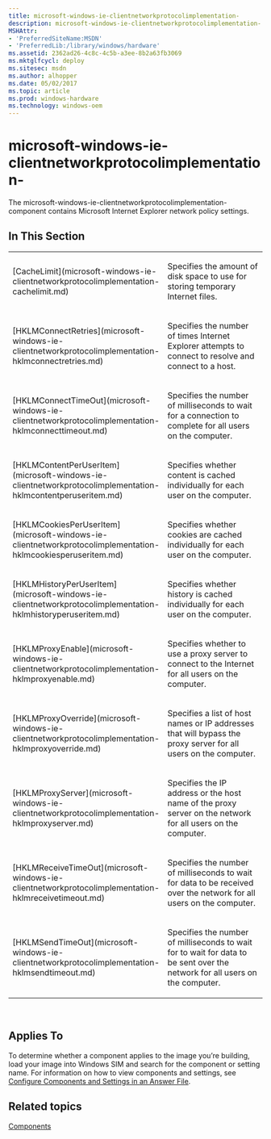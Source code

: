 ```yaml
---
title: microsoft-windows-ie-clientnetworkprotocolimplementation-
description: microsoft-windows-ie-clientnetworkprotocolimplementation-
MSHAttr:
- 'PreferredSiteName:MSDN'
- 'PreferredLib:/library/windows/hardware'
ms.assetid: 2362ad26-4c8c-4c5b-a3ee-8b2a63fb3069
ms.mktglfcycl: deploy
ms.sitesec: msdn
ms.author: alhopper
ms.date: 05/02/2017
ms.topic: article
ms.prod: windows-hardware
ms.technology: windows-oem
---
```


# microsoft-windows-ie-clientnetworkprotocolimplementation-


The microsoft-windows-ie-clientnetworkprotocolimplementation- component contains Microsoft Internet Explorer network policy settings.

## In This Section


<table>
<colgroup>
<col width="50%" />
<col width="50%" />
</colgroup>
<tbody>
<tr class="odd">
<td><p>[CacheLimit](microsoft-windows-ie-clientnetworkprotocolimplementation-cachelimit.md)</p></td>
<td><p>Specifies the amount of disk space to use for storing temporary Internet files.</p></td>
</tr>
<tr class="even">
<td><p>[HKLMConnectRetries](microsoft-windows-ie-clientnetworkprotocolimplementation-hklmconnectretries.md)</p></td>
<td><p>Specifies the number of times Internet Explorer attempts to connect to resolve and connect to a host.</p></td>
</tr>
<tr class="odd">
<td><p>[HKLMConnectTimeOut](microsoft-windows-ie-clientnetworkprotocolimplementation-hklmconnecttimeout.md)</p></td>
<td><p>Specifies the number of milliseconds to wait for a connection to complete for all users on the computer.</p></td>
</tr>
<tr class="even">
<td><p>[HKLMContentPerUserItem](microsoft-windows-ie-clientnetworkprotocolimplementation-hklmcontentperuseritem.md)</p></td>
<td><p>Specifies whether content is cached individually for each user on the computer.</p></td>
</tr>
<tr class="odd">
<td><p>[HKLMCookiesPerUserItem](microsoft-windows-ie-clientnetworkprotocolimplementation-hklmcookiesperuseritem.md)</p></td>
<td><p>Specifies whether cookies are cached individually for each user on the computer.</p></td>
</tr>
<tr class="even">
<td><p>[HKLMHistoryPerUserItem](microsoft-windows-ie-clientnetworkprotocolimplementation-hklmhistoryperuseritem.md)</p></td>
<td><p>Specifies whether history is cached individually for each user on the computer.</p></td>
</tr>
<tr class="odd">
<td><p>[HKLMProxyEnable](microsoft-windows-ie-clientnetworkprotocolimplementation-hklmproxyenable.md)</p></td>
<td><p>Specifies whether to use a proxy server to connect to the Internet for all users on the computer.</p></td>
</tr>
<tr class="even">
<td><p>[HKLMProxyOverride](microsoft-windows-ie-clientnetworkprotocolimplementation-hklmproxyoverride.md)</p></td>
<td><p>Specifies a list of host names or IP addresses that will bypass the proxy server for all users on the computer.</p></td>
</tr>
<tr class="odd">
<td><p>[HKLMProxyServer](microsoft-windows-ie-clientnetworkprotocolimplementation-hklmproxyserver.md)</p></td>
<td><p>Specifies the IP address or the host name of the proxy server on the network for all users on the computer.</p></td>
</tr>
<tr class="even">
<td><p>[HKLMReceiveTimeOut](microsoft-windows-ie-clientnetworkprotocolimplementation-hklmreceivetimeout.md)</p></td>
<td><p>Specifies the number of milliseconds to wait for data to be received over the network for all users on the computer.</p></td>
</tr>
<tr class="odd">
<td><p>[HKLMSendTimeOut](microsoft-windows-ie-clientnetworkprotocolimplementation-hklmsendtimeout.md)</p></td>
<td><p>Specifies the number of milliseconds to wait for to wait for data to be sent over the network for all users on the computer.</p></td>
</tr>
</tbody>
</table>

 

## Applies To


To determine whether a component applies to the image you’re building, load your image into Windows SIM and search for the component or setting name. For information on how to view components and settings, see [Configure Components and Settings in an Answer File](https://msdn.microsoft.com/library/windows/hardware/dn915078).

## Related topics


[Components](components-b-unattend.md)

 

 








